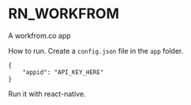 # RN_WORKFROM

A workfrom.co app

How to run. Create a `config.json` file in the `app` folder.

```
{
    "appid": "API_KEY_HERE"
}
```

Run it with react-native.